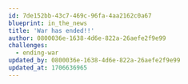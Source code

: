 ```yaml
---
id: 7de152bb-43c7-469c-96fa-4aa2162c0a67
blueprint: in_the_news
title: 'War has ended!!'
author: 0800036e-1638-4d6e-822a-26aefe2f9e99
challenges:
  - ending-war
updated_by: 0800036e-1638-4d6e-822a-26aefe2f9e99
updated_at: 1706636965
---
```

